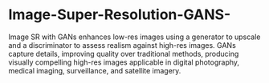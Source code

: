 # Image-Super-Resolution-GANS-
Image SR with GANs enhances low-res images using a generator to upscale and a discriminator to assess realism against high-res images. GANs capture details, improving quality over traditional methods, producing visually compelling high-res images applicable in digital photography, medical imaging, surveillance, and satellite imagery.

